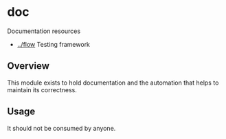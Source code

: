 
<!-- title start -->

# doc

Documentation resources

 * [../flow](..) Testing framework

<!-- title end -->

## Overview

This module exists to hold documentation and the automation that helps to maintain its correctness.

## Usage

It should not be consumed by anyone.
